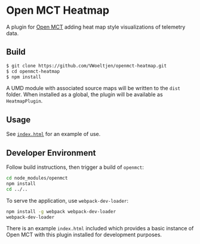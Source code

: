 # Open MCT Heatmap

A plugin for [Open MCT](https://nasa.github.io/openmct)
adding heat map style visualizations of telemetry data.

## Build

```bash
$ git clone https://github.com/VWoeltjen/openmct-heatmap.git
$ cd openmct-heatmap
$ npm install
```

A UMD module with associated source maps will be written to the
`dist` folder. When installed as a global, the plugin will be
available as `HeatmapPlugin`.

## Usage

See [`index.html`](index.html) for an example of use.

## Developer Environment

Follow build instructions, then trigger a build of `openmct`:

```bash
cd node_modules/openmct
npm install
cd ../..
```

To serve the application, use `webpack-dev-loader`:

```bash
npm install -g webpack webpack-dev-loader
webpack-dev-loader
```

There is an example `index.html` included which provides
a basic instance of Open MCT with this plugin installed for development
purposes.
